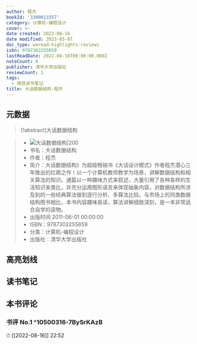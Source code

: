 ```yaml
---
author: 程杰
bookId: '3300013357'
category: 计算机-编程设计
cover: >-
date created: 2022-08-16
date modified: 2023-03-07
doc_type: weread-highlights-reviews
isbn: 9787302255659
lastReadDate: 2022-08-16T00:00:00.000Z
noteCount: 0
publisher: 清华大学出版社
reviewCount: 1
tags:
  - 微信读书笔记
title: 大话数据结构-程杰
---
```


## 元数据

>[!abstract]大话数据结构

> - ![大话数据结构|200](https://weread-1258476243.file.myqcloud.com/weread/cover/57/3300013357/t7_3300013357.jpg)
> - 书名：大话数据结构
> - 作者：程杰
> - 简介：大话数据结构》为超级畅销书《大话设计模式》作者程杰潜心三年推出的扛鼎之作！以一个计算机教师教学为场景，讲解数据结构和相关算法的知识。通篇以一种趣味方式来叙述，大量引用了各种各样的生活知识来类比，并充分运用图形语言来体现抽象内容，对数据结构所涉及到的一些经典算法做到逐行分析、多算法比较。与市场上的同类数据结构图书相比，本书内容趣味易读，算法讲解细致深刻，是一本非常适合自学的读物。
> - 出版时间 2011-06-01 00:00:00
> - ISBN：9787302255659
> - 分类：计算机-编程设计
> - 出版社：清华大学出版社

## 高亮划线

## 读书笔记

## 本书评论

### 书评 No.1 ^10500316-7BySrKAzB

⏱ [[2022-08-16]] 22:52
